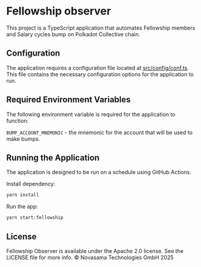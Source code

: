 # Fellowship observer
This project is a TypeScript application that automates Fellowship members and Salary cycles bump on Polkadot Collective chain.

## Configuration
The application requires a configuration file located at [src/config/conf.ts](src/config/conf.ts). This file contains the necessary configuration options for the application to run.

## Required Environment Variables
The following environment variable is required for the application to function:

`BUMP_ACCOUNT_MNEMONIC` - the mnemonic for the account that will be used to make bumps.

## Running the Application
The application is designed to be run on a schedule using GitHub Actions.

Install dependency:
```bash
yarn install
```

Run the app:
```bash
yarn start:fellowship
```

## License
Fellowship Observer is available under the Apache 2.0 license. See the LICENSE file for more info.
© Novasama Technologies GmbH 2025